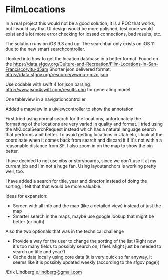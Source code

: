 # FilmLocations

In a real project this would not be a good solution, it is a POC that works, but I would say that UI design would be
more polished, test code would exist and a lot more error checking for lossed connections, bad results, etc.

The solution runs on iOS 9.3 and up. The searchbar only exists on iOS 11 due to the new smart searchcontroller.

I looked into how to get the location database in a better format. Found on the 
https://data.sfgov.org/Culture-and-Recreation/Film-Locations-in-San-Francisco/yitu-d5am
Shorter json delivered format: https://data.sfgov.org/resource/wwmu-gmzc.json

Use codable with swift 4 for json parsing
http://www.json4swift.com/results.php for generating model

One tableview in a navigationcontroller

Added a mapview in a uiviewcontroller to show the annotation

First tried using normal search for the locations, unfortunately the formatting of the locations are very
varied in quality and format. I tried using the MKLocalSearchRequest instead which has a natural language
search that performs a bit better. To avoid getting locations in Utah etc, I look at the coordinate when it
comes back from search and discard it if it's not within a reasonable distance from SF. I also zoom in on the
map to show the pin better.

I have decided to not use xibs or storyboards, since we don't use it at my current job and I'm not a huge fan.
Using layoutanchors is working pretty well, too.

I have added a search for title, year and director instead of doing the sorting, I felt that that would be more valuable.

Ideas for expansion:
* Screen with all info and the map (like a detailed view) instead of just the map
* Smarter search in the maps, maybe use google lookup that might be better (or both)

Also the two optionals that was in the technical challenge
* Provide a way for the user to change the sorting of the list (Right now it's too many fields to possibly search on, I feel. Might just be needed to search on title and year?)
* Cache data locally using core data (it is very quick so far anyway, it seems like it is possibly updated weekly (according to the sfgov page))


/Erik Lindberg
e.lindberg@gmail.com
